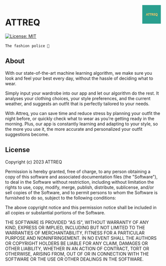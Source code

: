 <a href="https://attreq.web.app">
    <img src="https://github.com/ATTREQ-Fashion/attreq/blob/main/Content/Logo-concept-1.jpeg" alt="ATTREQ logo" title="ATTREQ" align="right" height="60" />
</a>

# ATTREQ
[![License: MIT](https://img.shields.io/badge/License-MIT-yellow.svg)](https://opensource.org/licenses/MIT)

``` 
The fashion police 🚨
```

## About

With our state-of-the-art machine learning algorithm, we make sure you look and feel your best every day, without the hassle of deciding what to wear.

Simply input your wardrobe into our app and let our algorithm do the rest. It analyses your clothing choices, your style preferences, and the current weather, and suggests an outfit that is perfectly tailored to your needs.

With Attreq, you can save time and reduce stress by planning your outfit the night before, or quickly check what to wear as you’re getting ready in the morning. Plus, our app is constantly learning and adapting to your style, so the more you use it, the more accurate and personalized your outfit suggestions become.

## License

Copyright (c) 2023 ATTREQ

Permission is hereby granted, free of charge, to any person obtaining a copy
of this software and associated documentation files (the "Software"), to deal
in the Software without restriction, including without limitation the rights
to use, copy, modify, merge, publish, distribute, sublicense, and/or sell
copies of the Software, and to permit persons to whom the Software is
furnished to do so, subject to the following conditions:

The above copyright notice and this permission notice shall be included in all
copies or substantial portions of the Software.

THE SOFTWARE IS PROVIDED "AS IS", WITHOUT WARRANTY OF ANY KIND, EXPRESS OR
IMPLIED, INCLUDING BUT NOT LIMITED TO THE WARRANTIES OF MERCHANTABILITY,
FITNESS FOR A PARTICULAR PURPOSE AND NONINFRINGEMENT. IN NO EVENT SHALL THE
AUTHORS OR COPYRIGHT HOLDERS BE LIABLE FOR ANY CLAIM, DAMAGES OR OTHER
LIABILITY, WHETHER IN AN ACTION OF CONTRACT, TORT OR OTHERWISE, ARISING FROM,
OUT OF OR IN CONNECTION WITH THE SOFTWARE OR THE USE OR OTHER DEALINGS IN THE
SOFTWARE.
